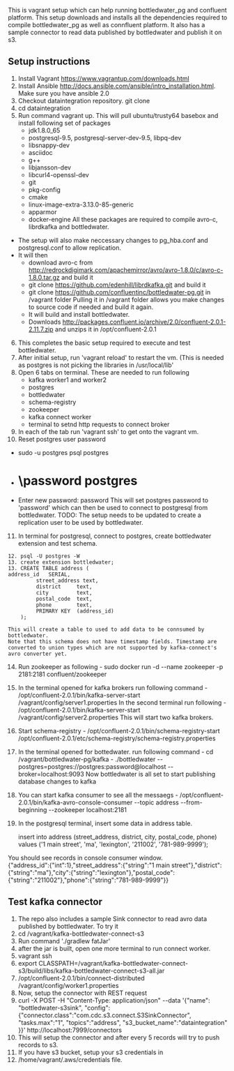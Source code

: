 This is vagrant setup which can help running bottledwater_pg and confluent platform. This setup downloads and installs all the dependencies required to compile bottledwater_pg as well as connfluent platform. It also has a sample connector to read data published by bottledwater and publish it on s3.

## Setup instructions
1. Install Vagrant https://www.vagrantup.com/downloads.html
2. Install Ansible http://docs.ansible.com/ansible/intro_installation.html. Make sure you have ansible 2.0
3. Checkout dataintegration repository.
   git clone 
4. cd dataintegration
5. Run command vagrant up.
   This will pull ubuntu/trusty64 basebox and install following set of packages
   - jdk1.8.0_65
   - postgresql-9.5, postgresql-server-dev-9.5, libpq-dev
   - libsnappy-dev
   - asciidoc
   - g++
   - libjansson-dev
   - libcurl4-openssl-dev
   - git
   - pkg-config
   - cmake
   - linux-image-extra-3.13.0-85-generic
   - apparmor
   - docker-engine
  All these packages are required to compile avro-c, librdkafka and bottledwater.
  * The setup will also make neccessary changes to pg_hba.conf and postgresql.conf to allow replication.
  * It will then 
      * download avro-c from http://redrockdigimark.com/apachemirror/avro/avro-1.8.0/c/avro-c-1.8.0.tar.gz and build it
      * git clone https://github.com/edenhill/librdkafka.git and build it
      * git clone https://github.com/confluentinc/bottledwater-pg.git in /vagrant folder
        Pulling it in /vagrant folder allows you make changes to source code if needed and build it again.
      * It will build and install bottledwater.
    * Downloads http://packages.confluent.io/archive/2.0/confluent-2.0.1-2.11.7.zip and unzips it in /opt/confluent-2.0.1
6. This completes the basic setup required to execute and test bottledwater.
7. After initial setup, run 'vagrant reload' to restart the vm. (This is needed as postgres is not picking the libraries in /usr/local/lib'
8. Open 6 tabs on terminal. These are needed to run following
    - kafka worker1 and worker2
    - postgres
    - bottledwater
    - schema-registry
    - zookeeper
    - kafka connect worker
    - terminal to setnd http requests to connect broker
9. In each of the tab run 'vagrant ssh' to get onto the vagrant vm.
10. Reset postgres user password
  - sudo -u postgres psql postgres
  - # \password postgres
  - Enter new password: password
 This will set postgres password to 'password' which can then be used to connect to postgresql from bottledwater.
 TODO: The setup needs to be updated to create a replication user to be used by bottledwater.
11. In terminal for postgresql, connect to postgres, create bottledwater extension and test schema.
```
12. psql -U postgres -W
13. create extension bottledwater;
13. CREATE TABLE address (                                                                                                          address_id   SERIAL,
         street_address text,
         district     text,
         city         text,
         postal_code  text,
         phone        text,
         PRIMARY KEY  (address_id)
    );
```
    
    This will create a table to used to add data to be connsumed by bottledwater.
    Note that this schema does not have timestamp fields. Timestamp are converted to union types which are not supported by kafka-connect's avro converter yet.

 14. Run zookeeper as following 
    - sudo docker run -d --name zookeeper -p 2181:2181 confluent/zookeeper
    
 15. In the terminal opened for kafka brokers run following command
    - /opt/confluent-2.0.1/bin/kafka-server-start /vagrant/config/server1.properties
     In the second terminal run following
    - /opt/confluent-2.0.1/bin/kafka-server-start /vagrant/config/server2.properties
    This will start two kafka brokers.
 16. Start schema-registry
    - /opt/confluent-2.0.1/bin/schema-registry-start /opt/confluent-2.0.1/etc/schema-registry/schema-registry.properties
    
 16. In the terminal opened for bottedwater. run following command
    - cd /vagrant/bottledwater-pg/kafka
    - ./bottledwater --postgres=postgres://postgres:password@localhost --broker=localhost:9093
    Now bottledwater is all set to start publishing database changes to kafka
  
  17. You can start kafka consumer to see all the messaegs
    - /opt/confluent-2.0.1/bin/kafka-avro-console-consumer --topic address --from-beginning --zookeeper localhost:2181
  18. In the postgresql terminal, insert some data in address table.
      
      insert into address (street_address, district, city, postal_code, phone) values ('1 main street', 'ma', 'lexington', '211002', '781-989-9999');

  You should see records in console consumer window.  
      {"address_id":{"int":1},"street_address":{"string":"1 main street"},"district":{"string":"ma"},"city":{"string":"lexington"},"postal_code":{"string":"211002"},"phone":{"string":"781-989-9999"}}
  
 ## Test kafka connector
 
 1. The repo also includes a sample Sink connector to read avro data published by bottledwater. To try it
 2. cd /vagrant/kafka-bottledwater-connect-s3
 3. Run command './gradlew fatJar'
 4. after the jar is built, open one more terminal to run connect worker.
 5. vagrant ssh
 6. export CLASSPATH=/vagrant/kafka-bottledwater-connect-s3/build/libs/kafka-bottledwater-connect-s3-all.jar
 7.  /opt/confluent-2.0.1/bin/connect-distributed /vagrant/config/worker1.properties
 8.  Now, setup the connector with REST request 
 9.  curl -X POST -H "Content-Type: application/json" --data '{"name": "bottledwater-s3sink", "config":    {"connector.class":"com.cdc.s3.connect.S3SinkConnector", "tasks.max":"1", "topics":"address", "s3_bucket_name":"dataintegration"  }}' http://localhost:7999/connectors
 10.  This will setup the connector and after every 5 records will try to push records to s3. 
 11.  If you have s3 bucket, setup your s3 credentials in
 12.  /home/vagrant/.aws/credentials file.
